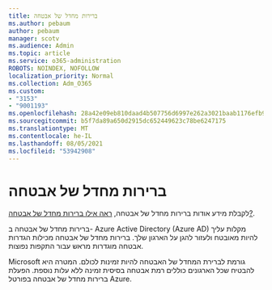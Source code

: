 ```yaml
---
title: ברירות מחדל של אבטחה
ms.author: pebaum
author: pebaum
manager: scotv
ms.audience: Admin
ms.topic: article
ms.service: o365-administration
ROBOTS: NOINDEX, NOFOLLOW
localization_priority: Normal
ms.collection: Adm_O365
ms.custom:
- "3153"
- "9001193"
ms.openlocfilehash: 28a42e09eb810daad4b507756d6997e262a3021baab1176efb9050d793c0a05e
ms.sourcegitcommit: b5f7da89a650d2915dc652449623c78be6247175
ms.translationtype: MT
ms.contentlocale: he-IL
ms.lasthandoff: 08/05/2021
ms.locfileid: "53942908"
---
```

# <a name="security-defaults"></a>ברירות מחדל של אבטחה

לקבלת מידע אודות ברירות מחדל של אבטחה, [ראה אילו ברירות מחדל של אבטחה?](https://docs.microsoft.com/azure/active-directory/conditional-access/concept-conditional-access-security-defaults).

ברירות מחדל של אבטחה ב- Azure Active Directory (Azure AD) מקלות עליך להיות מאובטח ולעזור להגן על הארגון שלך. ברירות מחדל של אבטחה מכילות הגדרות אבטחה מוגדרות מראש עבור התקפות נפוצות.

Microsoft גורמת לברירת המחדל של האבטחה להיות זמינות לכולם. המטרה היא להבטיח שכל הארגונים כוללים רמת אבטחה בסיסית זמינה ללא עלות נוספת. הפעלת ברירות מחדל של אבטחה בפורטל Azure.
